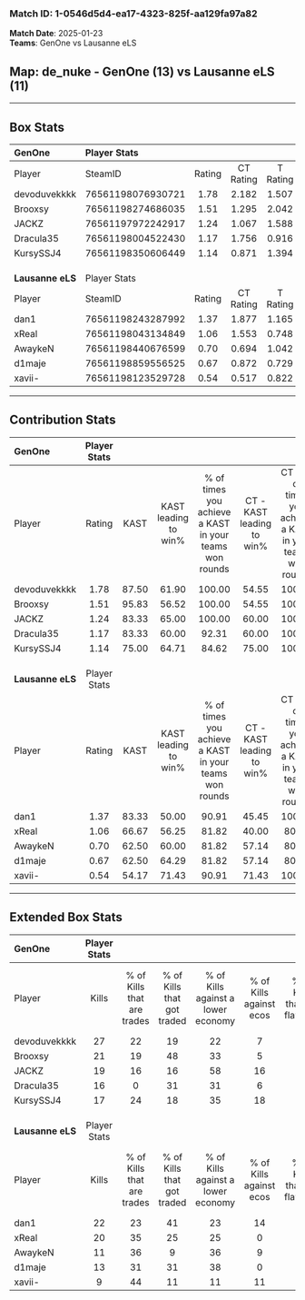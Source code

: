 ### Match ID: 1-0546d5d4-ea17-4323-825f-aa129fa97a82  
**Match Date**: 2025-01-23  
**Teams**: GenOne vs Lausanne eLS  

## **Map**: de_nuke - GenOne (13) vs Lausanne eLS (11)  
---  

## Box Stats  

| **GenOne**       | Player Stats      |        |           |          |       |       |       |         |        |      |     |
| :- | :- | :-: | :-: | :-: | :-: | :-: | :-: | :-: | :-: | :-: | :-: |
| Player           | SteamID           | Rating | CT Rating | T Rating | KAST  |  ADR  | Kills | Assists | Deaths | K/D  | HS% |
| devoduvekkkk     | 76561198076930721 |  1.78  |   2.182   |  1.507   | 87.50 | 117.9 |  27   |    9    |   14   | 1.93 | 59  |
| Brooxsy          | 76561198274686035 |  1.51  |   1.295   |  2.042   | 95.83 | 92.9  |  21   |    6    |   15   | 1.40 | 80  |
| JACKZ            | 76561197972242917 |  1.24  |   1.067   |  1.588   | 83.33 | 75.5  |  19   |    5    |   17   | 1.12 | 42  |
| Dracula35        | 76561198004522430 |  1.17  |   1.756   |  0.916   | 83.33 | 83.0  |  16   |    8    |   17   | 0.94 | 43  |
| KursySSJ4        | 76561198350606449 |  1.14  |   0.871   |  1.394   | 75.00 | 68.2  |  17   |    3    |   14   | 1.21 | 47  |
|                  |                   |        |           |          |       |       |       |         |        |      |     |
|                  |                   |        |           |          |       |       |       |         |        |      |     |
|                  |                   |        |           |          |       |       |       |         |        |      |     |
| **Lausanne eLS** | Player Stats      |        |           |          |       |       |       |         |        |      |     |
| Player           | SteamID           | Rating | CT Rating | T Rating | KAST  |  ADR  | Kills | Assists | Deaths | K/D  | HS% |
| dan1             | 76561198243287992 |  1.37  |   1.877   |  1.165   | 83.33 | 97.8  |  22   |    3    |   19   | 1.16 | 63  |
| xReal            | 76561198043134849 |  1.06  |   1.553   |  0.748   | 66.67 | 91.6  |  20   |    2    |   23   | 0.87 | 30  |
| AwaykeN          | 76561198440676599 |  0.70  |   0.694   |  1.042   | 62.50 | 54.2  |  11   |    2    |   18   | 0.61 | 72  |
| d1maje           | 76561198859556525 |  0.67  |   0.872   |  0.729   | 62.50 | 58.3  |  13   |    3    |   23   | 0.57 | 92  |
| xavii-           | 76561198123529728 |  0.54  |   0.517   |  0.822   | 54.17 | 48.9  |   9   |    7    |   19   | 0.47 | 55  |
---  

## Contribution Stats  

| **GenOne**       | Player Stats |       |                      |                                                        |                           |                                                             |                          |                                                            |
| :- | :-: | :-: | :-: | :-: | :-: | :-: | :-: | :-: |
| Player           |    Rating    | KAST  | KAST leading to win% | % of times you achieve a KAST in your teams won rounds | CT - KAST leading to win% | CT - % of times you achieve a KAST in your teams won rounds | T - KAST leading to win% | T - % of times you achieve a KAST in your teams won rounds |
| devoduvekkkk     |     1.78     | 87.50 |        61.90         |                         100.00                         |           54.55           |                           100.00                            |          70.00           |                           100.00                           |
| Brooxsy          |     1.51     | 95.83 |        56.52         |                         100.00                         |           54.55           |                           100.00                            |          58.33           |                           100.00                           |
| JACKZ            |     1.24     | 83.33 |        65.00         |                         100.00                         |           60.00           |                           100.00                            |          70.00           |                           100.00                           |
| Dracula35        |     1.17     | 83.33 |        60.00         |                         92.31                          |           60.00           |                           100.00                            |          60.00           |                           85.71                            |
| KursySSJ4        |     1.14     | 75.00 |        64.71         |                         84.62                          |           75.00           |                           100.00                            |          55.56           |                           71.43                            |
|                  |              |       |                      |                                                        |                           |                                                             |                          |                                                            |
|                  |              |       |                      |                                                        |                           |                                                             |                          |                                                            |
|                  |              |       |                      |                                                        |                           |                                                             |                          |                                                            |
| **Lausanne eLS** | Player Stats |       |                      |                                                        |                           |                                                             |                          |                                                            |
| Player           |    Rating    | KAST  | KAST leading to win% | % of times you achieve a KAST in your teams won rounds | CT - KAST leading to win% | CT - % of times you achieve a KAST in your teams won rounds | T - KAST leading to win% | T - % of times you achieve a KAST in your teams won rounds |
| dan1             |     1.37     | 83.33 |        50.00         |                         90.91                          |           45.45           |                           100.00                            |          55.56           |                           83.33                            |
| xReal            |     1.06     | 66.67 |        56.25         |                         81.82                          |           40.00           |                            80.00                            |          83.33           |                           83.33                            |
| AwaykeN          |     0.70     | 62.50 |        60.00         |                         81.82                          |           57.14           |                            80.00                            |          62.50           |                           83.33                            |
| d1maje           |     0.67     | 62.50 |        64.29         |                         81.82                          |           57.14           |                            80.00                            |          71.43           |                           83.33                            |
| xavii-           |     0.54     | 54.17 |        71.43         |                         90.91                          |           71.43           |                           100.00                            |          71.43           |                           83.33                            |
---  

## Extended Box Stats  

| **GenOne**       | Player Stats |                            |                            |                                    |                         |                              |                                 |        |                             |                                     |                          |                               |                            |
| :- | :-: | :-: | :-: | :-: | :-: | :-: | :-: | :-: | :-: | :-: | :-: | :-: | :-: |
| Player           |    Kills     | % of Kills that are trades | % of Kills that got traded | % of Kills against a lower economy | % of Kills against ecos | % of Kills that are flawless | % of Kills that are close duels | Deaths | % of Deaths that get traded | % of Deaths against a lower economy | % of Deaths against ecos | % of Deaths that are flawless | % of Deaths that are close |
| devoduvekkkk     |      27      |             22             |             19             |                 22                 |            7            |              56              |                4                |   14   |             21              |                 43                  |            14            |              50               |             14             |
| Brooxsy          |      21      |             19             |             48             |                 33                 |            5            |              86              |                5                |   15   |             27              |                 27                  |            7             |              60               |             7              |
| JACKZ            |      19      |             16             |             16             |                 58                 |           16            |              74              |                5                |   17   |             29              |                 24                  |            6             |              76               |             0              |
| Dracula35        |      16      |             0              |             31             |                 31                 |            6            |              75              |                6                |   17   |             41              |                 18                  |            0             |              53               |             0              |
| KursySSJ4        |      17      |             24             |             18             |                 35                 |           18            |              71              |               12                |   14   |              7              |                 29                  |            7             |              64               |             0              |
|                  |              |                            |                            |                                    |                         |                              |                                 |        |                             |                                     |                          |                               |                            |
|                  |              |                            |                            |                                    |                         |                              |                                 |        |                             |                                     |                          |                               |                            |
|                  |              |                            |                            |                                    |                         |                              |                                 |        |                             |                                     |                          |                               |                            |
| **Lausanne eLS** | Player Stats |                            |                            |                                    |                         |                              |                                 |        |                             |                                     |                          |                               |                            |
| Player           |    Kills     | % of Kills that are trades | % of Kills that got traded | % of Kills against a lower economy | % of Kills against ecos | % of Kills that are flawless | % of Kills that are close duels | Deaths | % of Deaths that get traded | % of Deaths against a lower economy | % of Deaths against ecos | % of Deaths that are flawless | % of Deaths that are close |
| dan1             |      22      |             23             |             41             |                 23                 |           14            |              59              |                5                |   19   |             37              |                 21                  |            0             |              58               |             11             |
| xReal            |      20      |             35             |             25             |                 25                 |            0            |              50              |                0                |   23   |             17              |                 22                  |            4             |              74               |             9              |
| AwaykeN          |      11      |             36             |             9              |                 36                 |            9            |              82              |                0                |   18   |             22              |                 22                  |            6             |              78               |             0              |
| d1maje           |      13      |             31             |             31             |                 38                 |            0            |              62              |               15                |   23   |             30              |                 17                  |            4             |              70               |             9              |
| xavii-           |      9       |             44             |             11             |                 11                 |           11            |              67              |                0                |   19   |             21              |                 21                  |            0             |              68               |             0              |
